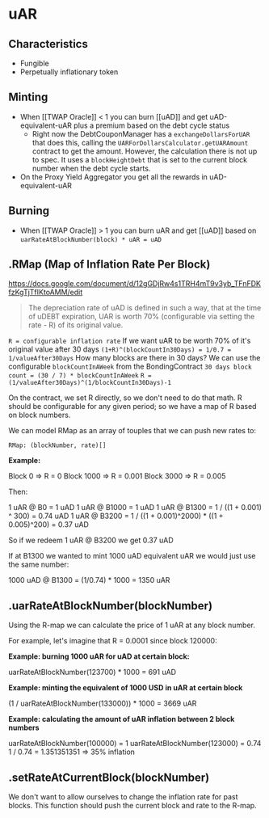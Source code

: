 # uAR
## Characteristics
- Fungible
- Perpetually inflationary token

## Minting
- When [[TWAP Oracle]] < 1 you can burn [[uAD]] and get uAD-equivalent-uAR plus a premium based on the debt cycle status
	- Right now the DebtCouponManager has a `exchangeDollarsForUAR` that does this, calling the `UARForDollarsCalculator.getUARAmount` contract to get the amount. However, the calculation there is not up to spec. It uses a `blockHeightDebt` that is set to the current block number when the debt cycle starts.
- On the Proxy Yield Aggregator you get all the rewards in uAD-equivalent-uAR

## Burning
- When [[TWAP Oracle]] > 1 you can burn uAR and get [[uAD]] based on `uarRateAtBlockNumber(block) * uAR = uAD`

## .RMap (Map of Inflation Rate Per Block)

https://docs.google.com/document/d/12gGDjRw4s1TRH4mT9v3yb_TFnFDKfzKgTjTfIKtoAMM/edit

> The depreciation rate of uAD is defined in such a way, that at the time of uDEBT expiration, UAR is worth 70% (configurable via setting the rate - R) of its original value.

`R = configurable inflation rate`
	If we want uAR to be worth 70% of it's original value after 30 days
	`(1+R)^(blockCountIn30Days) = 1/0.7 = 1/valueAfter30Days`
	How many blocks are there in 30 days? We can use the configurable `blockCountInAWeek` from the BondingContract
	`30 days block count = (30 / 7) * blockCountInAWeek`
	`R = (1/valueAfter30Days)^(1/blockCountIn30Days)-1`

On the contract, we set R directly, so we don't need to do that math.
R should be configurable for any given period; so we have a map of R based on block numbers. 

We can model RMap as an array of touples that we can push new rates to:

`RMap: (blockNumber, rate)[]`

**Example:**

Block 0 => R = 0
Block 1000 => R = 0.001
Block 3000 => R = 0.005

Then:

1 uAR @ B0 = 1 uAD
1 uAR @ B1000 = 1 uAD
1 uAR @ B1300 = 1 / ((1 + 0.001) ^ 300) = 0.74 uAD
1 uAR @ B3200 = 1 / ((1 + 0.001)^2000) * ((1 + 0.005)^200) = 0.37 uAD

So if we redeem 1 uAR @ B3200 we get 0.37 uAD

If at B1300 we wanted to mint 1000 uAD equivalent uAR we would just use the same number:

1000 uAD @ B1300 = (1/0.74) * 1000 = 1350 uAR

## .uarRateAtBlockNumber(blockNumber)

Using the R-map we can calculate the price of 1 uAR at any block number.

For example, let's imagine that R = 0.0001 since block 120000:

**Example: burning 1000 uAR for uAD at certain block:**

uarRateAtBlockNumber(123700) * 1000 = 691 uAD

**Example: minting the equivalent of 1000 USD in uAR at certain block**

(1 / uarRateAtBlockNumber(133000)) * 1000 = 3669 uAR

**Example: calculating the amount of uAR inflation between 2 block numbers**

uarRateAtBlockNumber(100000) = 1
uarRateAtBlockNumber(123000) = 0.74
1 / 0.74 = 1.351351351 => 35% inflation

## .setRateAtCurrentBlock(blockNumber)

We don't want to allow ourselves to change the inflation rate for past blocks. This function should push the current block and rate to the R-map.
